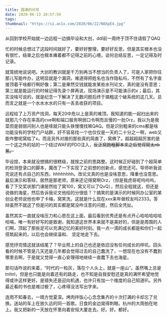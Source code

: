 ```yaml
---
title: 圆满的问号
date: 2020-06-13 10:57:59
tags:
thumbnail: "https://s1.ax1x.com/2020/06/22/N8XpE4.jpg"
---
```


从回到学校开始就一边远程一边搞毕设和大创，ddl前一周终于顶不住请假了QAQ

忙的时候总想过了这段时间就好了，要好好整理，要好好反思，但是其实根本也没有很忙，结束之后也根本瘫着都不记得之前的心境，谈何总结反思，一定记得及时记录。

就笼统地说说吧。大创的教训就是千万别再当不想当的负责人了，可是人家把你往那儿写能咋办，这明显就是个漏洞，难道得把姓名也当作隐私吗，不然有了名字直接顶着干啥都行啊好像；第二是果然交钱就能发某些水刊论文，真的是没有意思；第三就是能运行的时候记得先录个屏再说，现场演示是不可能演示的x；最后，其实没啥可说的，就是纪念一下解决了无数问题后终于搞粗这个破系统的这几天。总而言之就是一个水水水水的只有一丢丢收获的项目。

远程给了上万资产找洞，每天20中危以上是真的难顶。我知道的能一起扫出来的就那几个存在率高的cve啊和端口服务啊弱口令啊而且慢的一批Orz，我以为是我菜但是弱弱问别人也是嗦就只能头铁慢慢找嘛QAQ。但是识别粗来的cms都是啥功能没有的学校门户站群，好不容易找一个也仅仅是一天的二十分之一啊，web又能咋整呢窝枯了x。而且另外对接的那些真的简直了，窝佛了。超超超超厉害的是一个这之外的站的一个绕过WAF的PDO注入，~~反正窝跑粗脚本来之后觉得窝太nb惹。~~ 

毕设捏，本来就没想搞的很糕级，就按之前的思路整。这时候正好碰到了个超简单的检测登录口的脚本，魔改了一下实现了之前想的创新点，感觉还可。导师听我说完说还有点自己的东西，hhhhhhhh。改论文真的也是没啥意思，降重也没意思。最后演示和答辩，居然是那老师，原来还记得窝啊Orz，（但是我虎哥呢呜呜呜，看了下交奖状那门课居然给了窝100，窝又可以了QvQ），然后全程就这，但还是说做的海星，然后告诉我论文他给的分很低？？搞笑的是演示的时候同办公室的某创业老师说他也申了卡梅，窝笑洗，这就是什么现在xxx来年做校友吗2333。答辩虽然不就这了但是问的其实都是窝没咋注意的问题，然后全凭扯。

虽然其实一直就没啥压力和心思在这上面，最后看到优秀还是有点开心哈哈哈哈哈哈嗝，唯一有好好写的是致谢，我知道这世界本来就不是美好的，但是是周围的人们啊，顶起了那些足可以充满记忆的美好时刻。我一点一滴的成长都是和你们一起搭筑起来的，以后也会继续温和、 坚定地走下去。

感觉抒完情这就该结尾了？毕业照上的自己也还是依旧没有任何成长的样叽，回头看的时候不管是几天还是几年都会觉得过去的自己蠢洗了，一想现在也没有不蠢到哪里去啊，于是就又觉得一直心安理得地继续一直蠢下去也海星。

那句话咋说的来着，“时代的一粒灰，落在个人头上，就是一座山”。虽然嘴上总是tnltnl，但是也只能是向着还有的路走，也不知是自我安慰还是真的满怀希望地觉得或许这样更好。是错失还是迎向机遇，也许只有加一个维度的自己知道叭。另外最近看的书也是难过极了，心疼得没法写出字来。

连雨不知春去，一晴方觉夏深。烤肉拌饭心心念念集齐的十次打满的卡却忘了兑换。送站的车上在放久远的同一首歌。日食的金边晃得刺眼。杭州的大雨拍在地上。我又把新的一天放在怀里向着安恒大厦走去。好。好。都好。